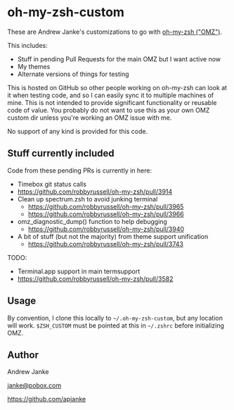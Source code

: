 # oh-my-zsh-custom

These are Andrew Janke's customizations to go with [oh-my-zsh ("OMZ")](https://github.com/robbyrussell/oh-my-zsh). 

This includes:

* Stuff in pending Pull Requests for the main OMZ but I want active now
* My themes
* Alternate versions of things for testing

This is hosted on GitHub so other people working on oh-my-zsh can look at it when testing code, and so I can easily sync it to multiple machines of mine. This is not intended to provide significant functionality or reusable code of value. You probably do not want to use this as your own OMZ custom dir unless you're working an OMZ issue with me.

No support of any kind is provided for this code.

## Stuff currently included

Code from these pending PRs is currently in here:

* Timebox git status calls
 * https://github.com/robbyrussell/oh-my-zsh/pull/3914
* Clean up spectrum.zsh to avoid junking terminal
  * https://github.com/robbyrussell/oh-my-zsh/pull/3965
  * https://github.com/robbyrussell/oh-my-zsh/pull/3966
* omz_diagnostic_dump() function to help debugging
  * https://github.com/robbyrussell/oh-my-zsh/pull/3940
* A bit of stuff (but not the majority) from theme support unification
  * https://github.com/robbyrussell/oh-my-zsh/pull/3743

TODO:

* Terminal.app support in main termsupport
 * https://github.com/robbyrussell/oh-my-zsh/pull/3582
 
## Usage

By convention, I clone this locally to `~/.oh-my-zsh-custom`, but any location will work. `$ZSH_CUSTOM` must be pointed at this in `~/.zshrc` before initializing OMZ.

## Author

Andrew Janke

janke@pobox.com

https://github.com/apjanke
